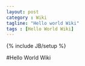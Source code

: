 ```yaml
---
layout: post
category : Wiki
tagline: "Hello world Wiki"
tags : [Hello World Wiki]
---
```

{% include JB/setup %}

#Hello World Wiki